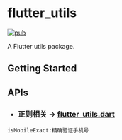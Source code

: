 # flutter_utils
[![pub][pubSvg]][pub] 

A Flutter utils package.

## Getting Started

## APIs
* ### 正则相关 -> [flutter_utils.dart]
```
isMobileExact:精确验证手机号
```


[pubSvg]: https://img.shields.io/badge/pub-0.0.1-brightgreen
[pub]: https://github.com/panzhoutao/flutter_utils

[flutter_utils.dart]: https://github.com/panzhoutao/flutter_utils/blob/master/lib/flutter_utils.dart
